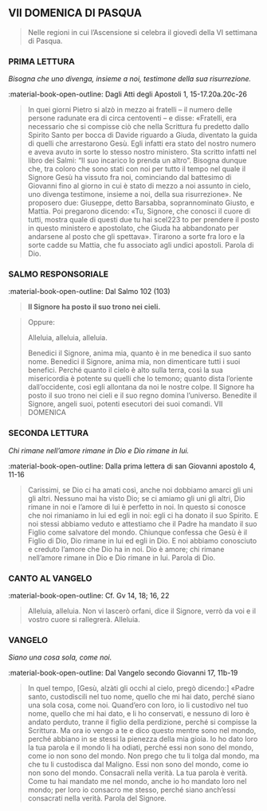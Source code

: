 ## VII DOMENICA DI PASQUA
> 
> Nelle regioni in cui l’Ascensione si celebra il giovedì della VI settimana di Pasqua.
> 
### PRIMA LETTURA
*Bisogna che uno divenga, insieme a noi, testimone della sua risurrezione.*

:material-book-open-outline: Dagli Atti degli Apostoli
1, 15-17.20a.20c-26

> In quei giorni Pietro si alzò in mezzo ai fratelli – il numero delle persone radunate era di circa centoventi – e disse: «Fratelli, era necessario che si compisse ciò che nella Scrittura fu predetto dallo Spirito Santo per bocca di Davide riguardo a Giuda, diventato la guida di quelli che arrestarono Gesù. Egli infatti era stato del nostro numero e aveva avuto in sorte lo stesso nostro ministero. Sta scritto infatti nel libro dei Salmi: “Il suo incarico lo prenda un altro”. Bisogna dunque che, tra coloro che sono stati con noi per tutto il tempo nel quale il Signore Gesù ha vissuto fra noi, cominciando dal battesimo di Giovanni fino al giorno in cui è stato di mezzo a noi assunto in cielo, uno divenga testimone, insieme a noi, della sua risurrezione». Ne proposero due: Giuseppe, detto Barsabba, soprannominato Giusto, e Mattia. Poi pregarono dicendo: «Tu, Signore, che conosci il cuore di tutti, mostra quale di questi due tu hai scel223 to per prendere il posto in questo ministero e apostolato, che Giuda ha abbandonato per andarsene al posto che gli spettava». Tirarono a sorte fra loro e la sorte cadde su Mattia, che fu associato agli undici apostoli. Parola di Dio.
> 
### SALMO RESPONSORIALE
:material-book-open-outline: Dal Salmo 102 (103)

>**Il Signore ha posto il suo trono nei cieli.**

> Oppure:
> 
> Alleluia, alleluia, alleluia.
> 
> Benedici il Signore, anima mia,
> quanto è in me benedica il suo santo nome.
> Benedici il Signore, anima mia,
> non dimenticare tutti i suoi benefici.
> Perché quanto il cielo è alto sulla terra,
> così la sua misericordia è potente su quelli che lo temono;
> quanto dista l’oriente dall’occidente,
> così egli allontana da noi le nostre colpe.
> Il Signore ha posto il suo trono nei cieli
> e il suo regno domina l’universo.
> Benedite il Signore, angeli suoi,
> potenti esecutori dei suoi comandi. VII DOMENICA
> 
### SECONDA LETTURA
*Chi rimane nell’amore rimane in Dio e Dio rimane in lui.*

:material-book-open-outline: Dalla prima lettera di san Giovanni apostolo
4, 11-16

> Carissimi, se Dio ci ha amati così, anche noi dobbiamo amarci gli uni gli altri. Nessuno mai ha visto Dio; se ci amiamo gli uni gli altri, Dio rimane in noi e l’amore di lui è perfetto in noi. In questo si conosce che noi rimaniamo in lui ed egli in noi: egli ci ha donato il suo Spirito. E noi stessi abbiamo veduto e attestiamo che il Padre ha mandato il suo Figlio come salvatore del mondo. Chiunque confessa che Gesù è il Figlio di Dio, Dio rimane in lui ed egli in Dio. E noi abbiamo conosciuto e creduto l’amore che Dio ha in noi. Dio è amore; chi rimane nell’amore rimane in Dio e Dio rimane in lui. Parola di Dio.
> 
### CANTO AL VANGELO
:material-book-open-outline: Cf. Gv 14, 18; 16, 22

> Alleluia, alleluia.
> Non vi lascerò orfani, dice il Signore,
> verrò da voi e il vostro cuore si rallegrerà.
> Alleluia.
> 
### VANGELO
*Siano una cosa sola, come noi.*

:material-book-open-outline: Dal Vangelo secondo Giovanni
17, 11b-19

> In quel tempo, [Gesù, alzàti gli occhi al cielo, pregò dicendo:] «Padre santo, custodiscili nel tuo nome, quello che mi hai dato, perché siano una sola cosa, come noi. Quand’ero con loro, io li custodivo nel tuo nome, quello che mi hai dato, e li ho conservati, e nessuno di loro è andato perduto, tranne il figlio della perdizione, perché si compisse la Scrittura. Ma ora io vengo a te e dico questo mentre sono nel mondo, perché abbiano in se stessi la pienezza della mia gioia. Io ho dato loro la tua parola e il mondo li ha odiati, perché essi non sono del mondo, come io non sono del mondo. Non prego che tu li tolga dal mondo, ma che tu li custodisca dal Maligno. Essi non sono del mondo, come io non sono del mondo. Consacrali nella verità. La tua parola è verità. Come tu hai mandato me nel mondo, anche io ho mandato loro nel mondo; per loro io consacro me stesso, perché siano anch’essi consacrati nella verità. Parola del Signore.
